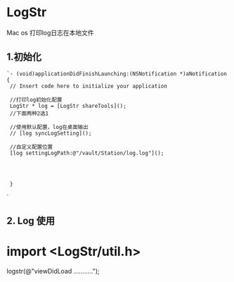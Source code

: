 # LogStr
Mac os 打印log日志在本地文件


## 1.初始化
```
`- (void)applicationDidFinishLaunching:(NSNotification *)aNotification {
 // Insert code here to initialize your application
 
 //打印log初始化配置
 LogStr * log = [LogStr shareTools]();
 //下面两种2选1
 
 //使用默认配置，log在桌面输出
 // [log syncLogSetting]();
 
 //自定义配置位置
 [log settingLogPath:@"/vault/Station/log.log"]();
 
 
 
 
 }
 ```
`
## 2. Log 使用
# import \<LogStr/util.h\>
 
 logstr(@"viewDidLoad ...........");

